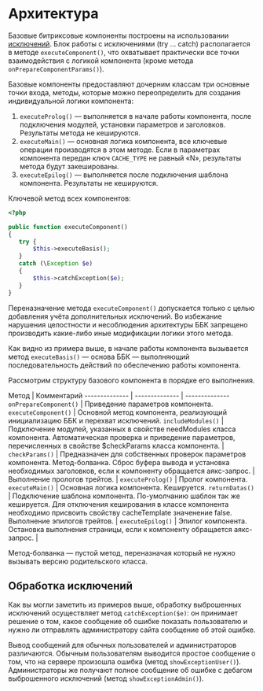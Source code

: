 # Архитектура

Базовые битриксовые компоненты построены на использовании [исключений](http://php.net/manual/ru/language.exceptions.php). Блок работы с исключениями (try … catch) располагается в методе `executeComponent()`, что охватывает практически все точки взаимодействия с логикой компонента (кроме метода `onPrepareComponentParams()`).

Базовые компоненты предоставляют дочерним классам три основные точки входа, методы, которые можно переопределить для создания индивидуальной логики компонента:

1. `executeProlog()` — выполняется в начале работы компонента, после подключения модулей, установки параметров и заголовков. Результаты метода не кешируются.
1. `executeMain()` — основная логика компонента, все ключевые операции производятся в этом методе. Если в параметрах компонента передан ключ `CACHE_TYPE` не равный «N», результаты метода будут закешированы.
1. `executeEpilog()` — выполняется после подключения шаблона компонента. Результаты не кешируются.

Ключевой метод всех компонентов:

```php
<?php

public function executeComponent()
{
   try {
       $this->executeBasis();
   }
   catch (\Exception $e)
   {
       $this->catchException($e);
   }
}
```

<aside class="warning">
Переназначение метода <code>executeComponent()</code> допускается только с целью добавления учёта дополнительных исключений. Во избежание нарушения целостности и несоблюдения архитектуры ББК запрещено производить какие-либо иные модификации логики этого метода.
</aside>

Как видно из примера выше, в начале работы компонента вызывается метод `executeBasis()` — основа ББК — выполняющий последовательность действий по обеспечению работы компонента.

Рассмотрим структуру базового компонента в порядке его выполнения.

Метод | Комментарий
-------------- | -------------- | --------------
`onPrepareComponent()` | Приведение параметров компонента.
`executeComponent()` | Основной метод компонента, реализующий инициализацию ББК и перехват исключений.
`includeModules()` | Подключение модулей, указанных в свойстве needModules класса компонента.
Автоматическая проверка и приведение параметров, перечисленных в свойстве $checkParams класса компонента. | 
`checkParams()` | Предназначен для собственных проверок параметров компонента. Метод-болванка.
Сброс буфера вывода и установка необходимых заголовков, если к компоненту обращается аякс-запрос. | 
Выполнение прологов трейтов. | 
`executeProlog()` | Пролог компонента.
`executeMain()` | Основная логика компонента. Кешируется.
`returnDatas()` | Подключение шаблона компонента. По-умолчанию шаблон так же кешируется. Для отключения кеширования в классе компонента необходимо присвоить свойству cacheTemplate значенение false.
Выполнение эпилогов трейтов. | 
`executeEpilog()` | Эпилог компонента.
Остановка выполнения страницы, если к компоненту обращается аякс-запрос. |

<aside class="notice">
Метод-болванка — пустой метод, переназначая который не нужно вызывать версию родительского класса.
</aside>

## Обработка исключений

Как вы могли заметить из примеров выше, обработку выброшенных исключений осуществляет метод `catchException($e)`: он принимает решение о том, какое сообщение об ошибке показать пользователю и нужно ли отправлять администратору сайта сообщение об этой ошибке.

Вывод сообщений для обычных пользователей и администраторов различаются. Обычным пользователям выводится простое сообщение о том, что на сервере произошла ошибка (метод `showExceptionUser()`). Администраторы же получают полное сообщение об ошибке с дебагом выброшенного исключений (метод `showExceptionAdmin()`).